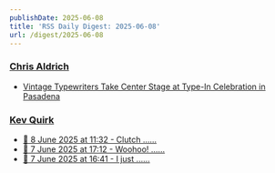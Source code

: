 ```yaml
---
publishDate: 2025-06-08
title: 'RSS Daily Digest: 2025-06-08'
url: /digest/2025-06-08
---
```


### [Chris Aldrich](https://boffosocko.com/)

  * [Vintage Typewriters Take Center Stage at Type-In Celebration in Pasadena](https://boffosocko.com/2025/06/07/vintage-typewriters-take-center-stage-at-type-in-celebration-in-pasadena/)
  
### [Kev Quirk](https://kevquirk.com/)

  * [
                  📝 8 June 2025 at 11:32 - Clutch …...              ](https://kevquirk.com/notes/20250608-1132)
  * [
                  📝 7 June 2025 at 17:12 - Woohoo! …...              ](https://kevquirk.com/notes/20250607-1712)
  * [
                  📝 7 June 2025 at 16:41 - I just …...              ](https://kevquirk.com/notes/20250607-1641)
  
